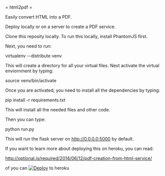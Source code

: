 = html2pdf =

Easily convert HTML into a PDF.

Deploy locally or on a server to create a PDF service.

Clone this reposity locally. To run this locally, install PhantomJS first. 

Next, you need to run:

virtualenv --distribute venv

This will create a directory for all your virtual files. Next activate the virtual enviornment by typing:

source venv/bin/activate

Once you are activated, you need to install all the dependencies by typing:

pip install -r requirements.txt

This will install all the needed files and other code.

Then you can type:

python run.py

This will run the flask server on http://0.0.0.0:5000 by default.

If you want to learn more about deploying this on heroku, you can read:

http://optional.is/required/2014/06/12/pdf-creation-from-html-service/

of you can [![Deploy](https://www.herokucdn.com/deploy/button.png)](https://heroku.com/deploy) to heroku
